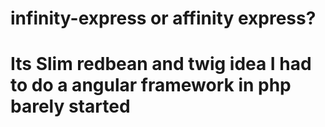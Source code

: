 # infinity-express or affinity express? 
# Its Slim redbean and twig idea I had to do a angular framework in php barely started 
